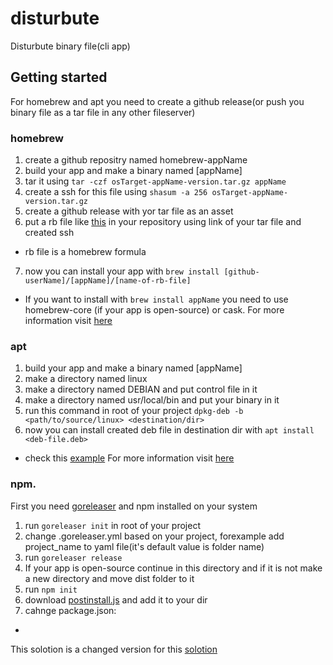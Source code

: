 # disturbute
Disturbute binary file(cli app)

## Getting started

For homebrew and apt you need to create a github release(or push you binary file as a tar file in any other fileserver)

### homebrew
1. create a github repositry named homebrew-appName 
2. build your app and make a binary named [appName]
3. tar it using `tar -czf osTarget-appName-version.tar.gz appName`
4. create a ssh for this file using `shasum -a 256 osTarget-appName-version.tar.gz`
5. create a github release with yor tar file as an asset
6. put a rb file like [this](https://github.com/Armingodiz/disturbute/blob/master/example.rb) in your repository using link of your tar file and created ssh
* rb file is a homebrew formula 
7. now you can install your app with `brew install [github-userName]/[appName]/[name-of-rb-file]`
* If you want to install with `brew install appName` you need to use homebrew-core (if your app is open-source) or cask. For more information visit [here](https://github.com/Homebrew/brew#homebrew)

### apt
1. build your app and make a binary named [appName]
2. make a directory named linux 
3. make a directory named DEBIAN and put control file in it
4. make a directory named usr/local/bin and put your binary in it
5. run this command in root of your project `dpkg-deb -b <path/to/source/linux> <destination/dir>`
6. now you can install created deb file in destination dir with `apt install <deb-file.deb>` 
* check this [example](https://github.com/Armingodiz/disturbute/blob/master/example-linux)
For more information visit [here](https://www.bustawin.com/distribute-apps-apt/)

### npm.  
First you need [goreleaser](https://goreleaser.com/install/) and npm installed on your system
1. run `goreleaser init` in root of your project
2. change .goreleaser.yml based on your project, forexample add project_name to yaml file(it's default value is folder name)
3. run `goreleaser release`
4. If your app is open-source continue in this directory and if it is not make a new directory and move dist folder to it
5. run `npm init`
6. download [postinstall.js](https://github.com/Armingodiz/disturbute/blob/master/postinstall.js) and add it to your dir 
7. cahnge package.json:
* 
This solotion is a changed version for this [solotion](https://blog.xendit.engineer/how-we-repurposed-npm-to-publish-and-distribute-our-go-binaries-for-internal-cli-23981b80911b)



